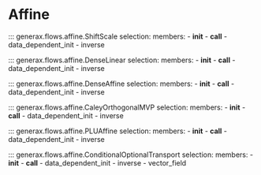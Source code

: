 # Affine

::: generax.flows.affine.ShiftScale
    selection:
        members:
            - __init__
            - __call__
            - data_dependent_init
            - inverse

::: generax.flows.affine.DenseLinear
    selection:
        members:
            - __init__
            - __call__
            - data_dependent_init
            - inverse

::: generax.flows.affine.DenseAffine
    selection:
        members:
            - __init__
            - __call__
            - data_dependent_init
            - inverse

::: generax.flows.affine.CaleyOrthogonalMVP
    selection:
        members:
            - __init__
            - __call__
            - data_dependent_init
            - inverse

::: generax.flows.affine.PLUAffine
    selection:
        members:
            - __init__
            - __call__
            - data_dependent_init
            - inverse

::: generax.flows.affine.ConditionalOptionalTransport
    selection:
        members:
            - __init__
            - __call__
            - data_dependent_init
            - inverse
            - vector_field
